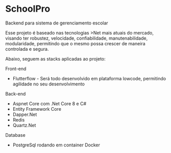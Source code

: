 # SchoolPro
Backend para sistema de gerenciamento escolar

Esse projeto é baseado nas tecnologias >Net mais atuais do mercado, visando ter robustez, velocidade, confiabilidade, manutenabilidade, modularidade, permitindo que o mesmo possa crescer de maneira controlada e segura.

Abaixo, seguem as stacks aplicadas ao projeto:

Front-end

- Flutterflow - Será todo desenvolvido em plataforma lowcode, permitindo agilidade no seu desenvolvimento

Back-end

- Aspnet Core com .Net Core 8 e C#
- Entity Framework Core
- Dapper.Net
- Redis
- Quartz.Net

Database

- PostgreSql rodando em container Docker
